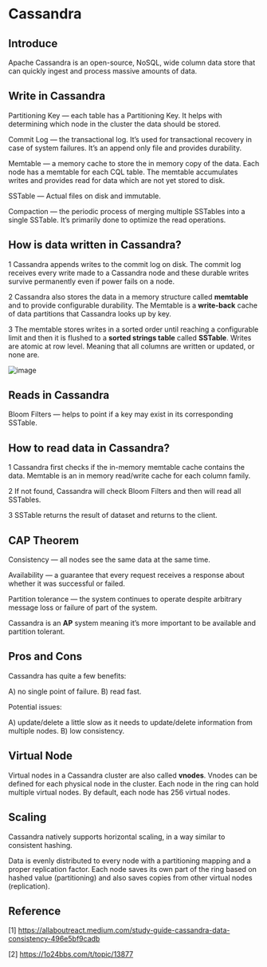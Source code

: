 # Cassandra

## Introduce

Apache Cassandra is an open-source, NoSQL, wide column data store that can quickly ingest and process massive amounts of data.

## Write in Cassandra

Partitioning Key — each table has a Partitioning Key. It helps with determining which node in the cluster the data should be stored.

Commit Log — the transactional log. It’s used for transactional recovery in case of system failures. It’s an append only file and provides durability.

Memtable — a memory cache to store the in memory copy of the data. Each node has a memtable for each CQL table. The memtable accumulates writes and provides read for data which are not yet stored to disk.

SSTable — Actual files on disk and immutable.

Compaction — the periodic process of merging multiple SSTables into a single SSTable. It’s primarily done to optimize the read operations.

## How is data written in Cassandra?

1 Cassandra appends writes to the commit log on disk. The commit log receives every write made to a Cassandra node and these durable writes survive permanently even if power fails on a node.

2 Cassandra also stores the data in a memory structure called **memtable** and to provide configurable durability. The Memtable is a **write-back** cache of data partitions that Cassandra looks up by key.

3 The memtable stores writes in a sorted order until reaching a configurable limit and then it is flushed to a **sorted strings table** called **SSTable**. Writes are atomic at row level. Meaning that all columns are written or updated, or none are.

![image](https://pic3.zhimg.com/80/1d61a229bdae96c8a837afce53586be6_720w.png)

## Reads in Cassandra

Bloom Filters — helps to point if a key may exist in its corresponding SSTable.

## How to read data in Cassandra?

1 Cassandra first checks if the in-memory memtable cache contains the data. Memtable is an in memory read/write cache for each column family.

2 If not found, Cassandra will check Bloom Filters and then will read all SSTables.

3 SSTable returns the result of dataset and returns to the client.

## CAP Theorem

Consistency — all nodes see the same data at the same time.

Availability — a guarantee that every request receives a response about whether it was successful or failed.

Partition tolerance — the system continues to operate despite arbitrary message loss or failure of part of the system.

Cassandra is an **AP** system meaning it’s more important to be available and partition tolerant.

## Pros and Cons

Cassandra has quite a few benefits:

A) no single point of failure. B) read fast.

Potential issues:

A) update/delete a little slow as it needs to update/delete information from multiple nodes. B) low consistency.

## Virtual Node

Virtual nodes in a Cassandra cluster are also called **vnodes**. Vnodes can be defined for each physical node in the cluster. Each node in the ring can hold multiple virtual nodes. By default, each node has 256 virtual nodes.

## Scaling

Cassandra natively supports horizontal scaling, in a way similar to consistent hashing.

Data is evenly distributed to every node with a partitioning mapping and a proper replication factor. Each node saves its own part of the ring based on hashed value (partitioning) and also saves copies from other virtual nodes (replication).

## Reference

[1] <https://allaboutreact.medium.com/study-guide-cassandra-data-consistency-496e5bf9cadb>

[2] <https://1o24bbs.com/t/topic/13877>
